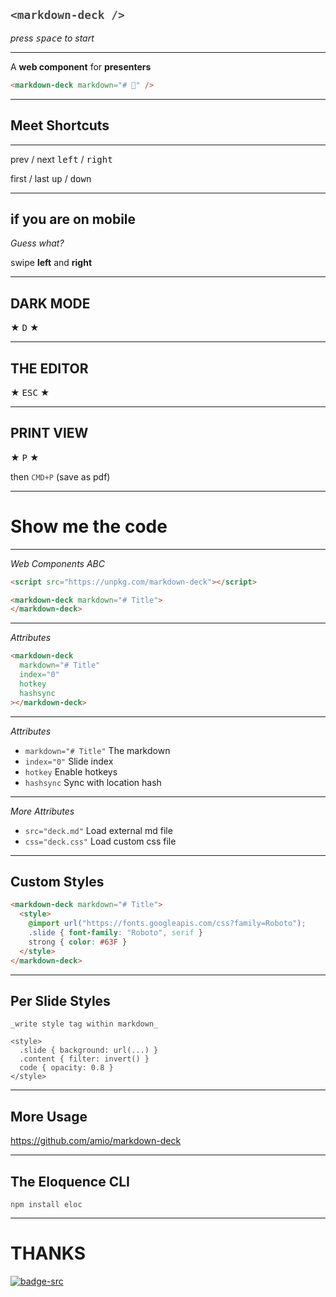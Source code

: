 ## `<markdown-deck />`

*press <kbd>space</kbd> to start*

---

A __web component__ for __presenters__

```html
<markdown-deck markdown="# 🦄" />
```

---

## Meet Shortcuts

---

prev / next <kbd>left</kbd> / <kbd>right</kbd>

first / last <kbd>up</kbd> / <kbd>down</kbd>

---

## if you are on mobile

*Guess what?*

swipe **left** and **right**

---

## DARK MODE

★ <kbd>D</kbd> ★

---

## THE EDITOR

★ <kbd>ESC</kbd> ★

---

## PRINT VIEW

★ <kbd>P</kbd> ★

then `CMD+P` (save as pdf)

---

# Show me the code

---

*Web Components ABC*

```html
<script src="https://unpkg.com/markdown-deck"></script>

<markdown-deck markdown="# Title">
</markdown-deck>
```

---

*Attributes*

```html
<markdown-deck
  markdown="# Title" 
  index="0"
  hotkey
  hashsync
></markdown-deck>
```

---

*Attributes*

- `markdown="# Title"` The markdown
- `index="0"` Slide index
- `hotkey` Enable hotkeys
- `hashsync` Sync with location hash

---

*More Attributes*

- `src="deck.md"` Load external md file
- `css="deck.css"` Load custom css file

---

## Custom Styles

```html
<markdown-deck markdown="# Title">
  <style>
    @import url("https://fonts.googleapis.com/css?family=Roboto");
    .slide { font-family: "Roboto", serif }
    strong { color: #63F }
  </style>
</markdown-deck>
```

---

## Per Slide Styles

```
_write style tag within markdown_

<style>
  .slide { background: url(...) }
  .content { filter: invert() }
  code { opacity: 0.8 }
</style>
```

<style>
.slide {
  background: url(https://el-capitan.now.sh) center;
  background-size: cover;
}
.content { filter: invert() }
code { opacity: 0.8 }
</style>

---

## More Usage

https://github.com/amio/markdown-deck

---

## The Eloquence CLI

`npm install eloc`

---

# THANKS

[![badge-src]][badge-link]

[badge-src]: https://badgen.net/badge/github/amio%2Fmarkdown-deck?icon&label
[badge-link]: https://github.com/amio/markdown-deck
